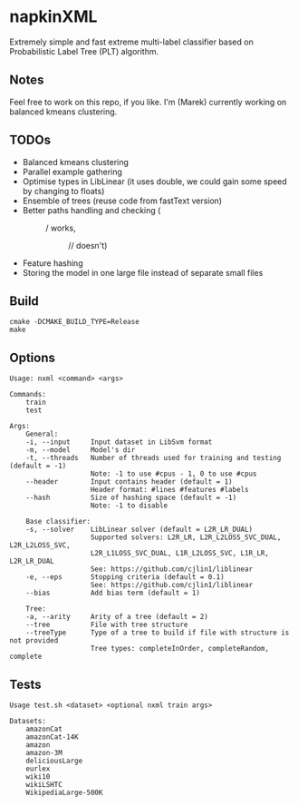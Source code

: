 # napkinXML

Extremely simple and fast extreme multi-label classifier based on Probabilistic Label Tree (PLT) algorithm.

## Notes
Feel free to work on this repo, if you like.
I'm (Marek) currently working on balanced kmeans clustering.

## TODOs
- Balanced kmeans clustering
- Parallel example gathering
- Optimise types in LibLinear (it uses double, we could gain some speed by changing to floats)
- Ensemble of trees (reuse code from fastText version)
- Better paths handling and checking (<dir>/<dir2> works, <dir>/<dir2>/ doesn't)
- Feature hashing
- Storing the model in one large file instead of separate small files

## Build
```
cmake -DCMAKE_BUILD_TYPE=Release
make
```

## Options

```
Usage: nxml <command> <args>

Commands:
    train
    test

Args:
    General:        
    -i, --input     Input dataset in LibSvm format
    -m, --model     Model's dir
    -t, --threads   Number of threads used for training and testing (default = -1)
                    Note: -1 to use #cpus - 1, 0 to use #cpus
    --header        Input contains header (default = 1)
                    Header format: #lines #features #labels
    --hash          Size of hashing space (default = -1)
                    Note: -1 to disable

    Base classifier:
    -s, --solver    LibLinear solver (default = L2R_LR_DUAL)
                    Supported solvers: L2R_LR, L2R_L2LOSS_SVC_DUAL, L2R_L2LOSS_SVC,
                    L2R_L1LOSS_SVC_DUAL, L1R_L2LOSS_SVC, L1R_LR, L2R_LR_DUAL
                    See: https://github.com/cjlin1/liblinear
    -e, --eps       Stopping criteria (default = 0.1)
                    See: https://github.com/cjlin1/liblinear
    --bias          Add bias term (default = 1)

    Tree:
    -a, --arity     Arity of a tree (default = 2)
    --tree          File with tree structure
    --treeType      Type of a tree to build if file with structure is not provided
                    Tree types: completeInOrder, completeRandom, complete
```

## Tests
```
Usage test.sh <dataset> <optional nxml train args>

Datasets:
    amazonCat
    amazonCat-14K
    amazon
    amazon-3M
    deliciousLarge
    eurlex
    wiki10
    wikiLSHTC
    WikipediaLarge-500K
```
